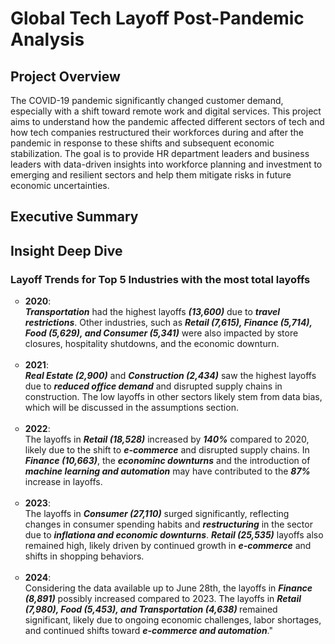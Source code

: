

# Global Tech Layoff Post-Pandemic Analysis

## Project Overview
The COVID-19 pandemic significantly changed customer demand, especially with a shift toward remote work and digital services. This project aims to understand how the pandemic affected different sectors of tech and how tech companies restructured their workforces during and after the pandemic in response to these shifts and subsequent economic stabilization. The goal is to provide HR department leaders and business leaders with data-driven insights into workforce planning and investment to emerging and resilient sectors and help them mitigate risks in future economic uncertainties.

## Executive Summary

## Insight Deep Dive
### Layoff Trends for Top 5 Industries with the most total layoffs

  
<ul style="list-style-type: circle; font-weight: light;">
  <li>
  <strong>2020</strong>: <br/>
  <strong><em>Transportation</strong></em> had the highest layoffs <strong><em>(13,600)</strong></em> due to <strong><em>travel restrictions</strong></em>. Other industries, such as <strong><em>Retail (7,615),      Finance (5,714), Food (5,629), and Consumer (5,341)</strong></em> were also impacted by store closures, hospitality shutdowns, and the economic downturn.
  </li>
  <br/>
  
  <li>
  <strong>2021</strong>: <br/>
  <strong><em>Real Estate (2,900)</strong></em> and <strong><em>Construction (2,434)</strong></em> saw the highest layoffs due to <strong><em>reduced office demand</em></strong> and disrupted supply chains in       construction. The low layoffs in other sectors likely stem from data bias, which will be discussed in the assumptions section.
  </li>
  <br/>
  
  <li>
  <strong>2022</strong>: <br/>
  The layoffs in <strong><em>Retail (18,528)</strong></em> increased by <strong><em>140%</strong></em> compared to 2020, likely due to the shift to <strong><em>e-commerce</em></strong> and disrupted supply          chains. In <strong><em>Finance (10,663)</strong></em>, the <strong><em>econominc downturns</strong></em> and the introduction of <strong><em>machine learning and automation</strong></em> may have contributed to   the <strong><em>87%</strong></em> increase in layoffs.
  </li>
  <br/>  
  
  <li>
  <strong>2023</strong>: <br/>
  The layoffs in <strong><em>Consumer (27,110)</strong></em> surged significantly, reflecting changes in consumer spending habits and <strong><em>restructuring</strong></em> in the sector due to <strong>            <em>inflationa and economic downturns</strong></em>. <strong><em>Retail (25,535)</strong></em> layoffs also remained high, likely driven by continued growth in <strong><em>e-commerce</strong></em> and shifts      in shopping behaviors.
  </li>
  <br/>

  <li>
  <strong>2024</strong>: <br/>
  Considering the data available up to June 28th, the layoffs in <strong><em>Finance (8,891)</strong></em> possibly increased compared to 2023. The layoffs in <strong><em>Retail (7,980), Food (5,453), and           Transportation (4,638) </strong></em> remained significant, likely due to ongoing economic challenges, labor shortages, and continued shifts toward <strong><em>e-commerce and automation</strong></em>."
  </li>
  </ul>

